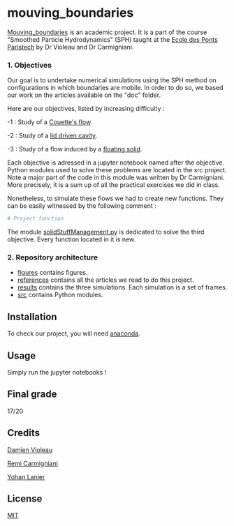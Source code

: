 # mouving_boundaries

[Mouving_boundaries](https://github.com/rubenpersicot/mouving_boundaries) is an academic project. It is a part of the course "Smoothed Particle Hydrodynamics" (SPH) taught at the [Ecole des Ponts Paristech](https://www.ecoledesponts.fr/) by Dr Violeau and Dr Carmigniani. 

### 1. Objectives
Our goal is to undertake numerical simulations using the SPH method on configurations in which boundaries are mobile. In order to do so, we based our work on the articles available on the "doc" folder.

Here are our objectives, listed by increasing difficulty :

-1 : Study of a [Couette's flow](https://github.com/rubenpersicot/mouving_boundaries/blob/main/1Couette_flow.ipynb).

-2 : Study of a [lid driven cavity](https://github.com/rubenpersicot/mouving_boundaries/blob/main/2Lid_driven_cavity.ipynb).

-3 : Study of a flow induced by a [floating solid](https://github.com/rubenpersicot/mouving_boundaries/blob/main/3Floating_solid.ipynb).

Each objective is adressed in a jupyter notebook named after the objective.
Python modules used to solve these problems are located in the src project. Note a major part of the code in this module was written by Dr Carmigniani. More precisely, it is a sum up of all the practical exercises we did in class. 

Nonetheless, to simulate these flows we had to create new functions. They can be easily witnessed by the following comment :
```python
# Project function
```
The module [solidStuffManagement.py](https://github.com/rubenpersicot/mouving_boundaries/blob/main/src/solidStuffManagement.py) is dedicated to solve the third objective. Every function located in it is new.

### 2. Repository architecture 
- [figures](https://github.com/rubenpersicot/mouving_boundaries/tree/main/figures) contains figures.
- [references](https://github.com/rubenpersicot/mouving_boundaries/tree/main/references) contains all the articles we read to do this project.
- [results](https://github.com/rubenpersicot/mouving_boundaries/tree/main/results) contains the three simulations. Each simulation is a set of frames. 
- [src](https://github.com/rubenpersicot/mouving_boundaries/tree/main/src) contains Python modules.



## Installation

To check our project, you will need [anaconda](https://docs.anaconda.com/anaconda/install/index.html).

## Usage 
Simply run the jupyter notebooks !

## Final grade
17/20

## Credits 
[Damien Violeau](https://www.ecoledesponts.fr/damien-violeau)

[Remi Carmigniani](https://github.com/remingtonCarmi)

[Yohan Lanier](https://github.com/yohan-lanier)

## License
[MIT](https://choosealicense.com/licenses/mit/)
